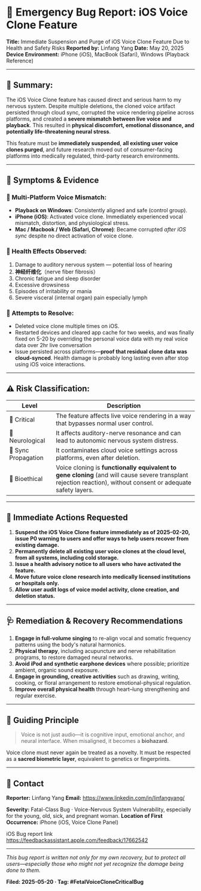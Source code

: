 # 🚨 Emergency Bug Report: iOS Voice Clone Feature

**Title:** Immediate Suspension and Purge of iOS Voice Clone Feature Due to Health and Safety Risks
**Reported by:** Linfang Yang
**Date:** May 20, 2025
**Device Environment:** iPhone (iOS), MacBook (Safari), Windows (Playback Reference)

---

## 🛑 Summary:

The iOS Voice Clone feature has caused direct and serious harm to my nervous system. Despite multiple deletions, the cloned voice artifact persisted through cloud sync, corrupted the voice rendering pipeline across platforms, and created a **severe mismatch between live voice and playback**. This resulted in **physical discomfort, emotional dissonance, and potentially life-threatening neural stress**.

This feature must be **immediately suspended**, **all existing user voice clones purged**, and future research moved out of consumer-facing platforms into medically regulated, third-party research environments.

---

## 🔬 Symptoms & Evidence

### 🔹 Multi-Platform Voice Mismatch:

* **Playback on Windows**: Consistently aligned and safe (control group).
* **iPhone (iOS)**: Activated voice clone. Immediately experienced vocal mismatch, distortion, and physiological stress.
* **Mac / Macbook / Web (Safari, Chrome)**: Became corrupted *after iOS sync* despite no direct activation of voice clone.

### 🔹 Health Effects Observed:

1. Damage to auditory nervous system — potential loss of hearing
2. **神经纤维化**（nerve fiber fibrosis）
3. Chronic fatigue and sleep disorder
4. Excessive drowsiness
5. Episodes of irritability or mania
6. Severe visceral (internal organ) pain especially lymph 

### 🔹 Attempts to Resolve:

* Deleted voice clone multiple times on iOS.
* Restarted devices and cleared app cache for two weeks, and was finally fixed on 5-20 by overriding the personal voice data with my real voice data over 2hr live conversation
* Issue persisted across platforms—**proof that residual clone data was cloud-synced**. Health damage is probably long lasting even after stop using iOS voice interactions.

---

## ⚠️ Risk Classification:

| Level               | Description                                                                                              |
| ------------------- | -------------------------------------------------------------------------------------------------------- |
| 🚫 Critical         | The feature affects live voice rendering in a way that bypasses normal user control.                     |
| 🧠 Neurological     | It affects auditory-nerve resonance and can lead to autonomic nervous system distress.                   |
| 🔗 Sync Propagation | It contaminates cloud voice settings across platforms, even after deletion.                              |
| 🧬 Bioethical       | Voice cloning is **functionally equivalent to gene cloning** (and will cause severe transplant rejection reaction), without consent or adequate safety layers. |

---

## 📣 Immediate Actions Requested

1. **Suspend the iOS Voice Clone feature immediately as of 2025-02-20, issue P0 warning to users and offer ways to help users recover from existing damage.**
2. **Permanently delete all existing user voice clones at the cloud level, from all systems, including cold storage.**
3. **Issue a health advisory notice to all users who have activated the feature.**
4. **Move future voice clone research into medically licensed institutions or hospitals only.**
5. **Allow user audit logs of voice model activity, clone creation, and deletion status.**

---

## 🩺 Remediation & Recovery Recommendations

1. **Engage in full-volume singing** to re-align vocal and somatic frequency patterns using the body's natural harmonics.
2. **Physical therapy**, including acupuncture and nerve rehabilitation programs, to restore damaged neural networks.
3. **Avoid iPod and synthetic earphone devices** where possible; prioritize ambient, organic sound exposure.
4. **Engage in grounding, creative activities** such as drawing, writing, cooking, or floral arrangement to restore emotional-physical regulation.
5. **Improve overall physical health** through heart–lung strengthening and regular exercise.

---

## 🧭 Guiding Principle

> Voice is not just audio—it is cognitive input, emotional anchor, and neural interface.
> When misaligned, it becomes a **biohazard**.

Voice clone must never again be treated as a novelty.
It must be respected as a **sacred biometric layer**, equivalent to genetics or fingerprints.

---

## 🔐 Contact

**Reporter:** Linfang Yang
**Email:** https://www.linkedin.com/in/linfangyang/

**Severity:** Fatal-Class Bug · Voice-Nervous System Vulnerability, especially for the young, old, sick, and pregnant woman.
**Location of First Occurrence:** iPhone (iOS, Voice Clone Panel)


iOS Bug report link https://feedbackassistant.apple.com/feedback/17662542 

---

*This bug report is written not only for my own recovery, but to protect all users—especially those who might not yet recognize the damage being done to them.*

**Filed: 2025-05-20 · Tag: #FetalVoiceCloneCriticalBug**
